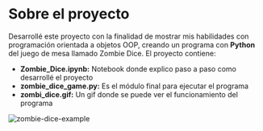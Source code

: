 # Sobre el proyecto

Desarrollé este proyecto con la finalidad de mostrar mis habilidades con programación orientada a objetos OOP, creando un programa con **Python** del juego de mesa llamado Zombie Dice. El proyecto contiene:
- **Zombie_Dice.ipynb:** Notebook donde explico paso a paso como desarrollé el proyecto
- **zombie_dice_game.py:** Es el módulo final para ejecutar el programa
- **zombi_dice.gif:** Un gif donde se puede ver el funcionamiento del programa

![zombie-dice-example](https://github.com/cuauhtemocbe/Portfolio-Data-Scientist/tree/main/Zombie-Dice/zombie_dice.gif)

